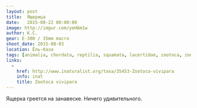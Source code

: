 ```yaml
---
layout: post
title:  Ящерица
date:   2015-08-22 00:00:00
image: http://imgur.com/yeHAm1w
author: К.С.
gear: E-300 / 35mm macro
shoot_date: 2015-08-03
location: Ёль-база
tags: [animalia, chordata, reptilia, squamata, lacertidae, zootoca, zootoca vivipara]
links:
  -
    href: http://www.inaturalist.org/taxa/35453-Zootoca-vivipara
    info: inat
    title: Zootoca vivipara
---
```


Ящерка греется на занавеске. Ничего удивительного.
